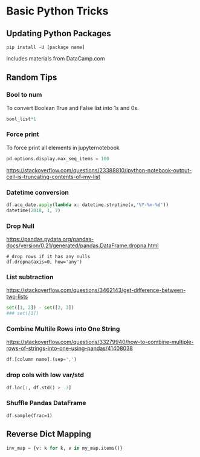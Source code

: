 # Basic Python Tricks

## Updating Python Packages 

```
pip install -U [package name]
```

Includes materials from DataCamp.com 

## Random Tips
### Bool to num
To convert Boolean True and False list into 1s and 0s.

```py
bool_list*1
```
### Force print
To force print all elements in jupyternotebook 

```py
pd.options.display.max_seq_items = 100
```

https://stackoverflow.com/questions/23388810/ipython-notebook-output-cell-is-truncating-contents-of-my-list

### Datetime conversion 
```py
df.acq_date.apply(lambda x: datetime.strptime(x,'%Y-%m-%d'))
datetime(2018, 1, 7)
```

### Drop Null 
https://pandas.pydata.org/pandas-docs/version/0.21/generated/pandas.DataFrame.dropna.html
```
# drop rows if it has any nulls 
df.dropna(axis=0, how='any')
```

### List subtraction 
https://stackoverflow.com/questions/3462143/get-difference-between-two-lists

```py
set([1, 2]) - set([2, 3])
### set([1]) 
```

### Combine Multile Rows into One String

https://stackoverflow.com/questions/33279940/how-to-combine-multiple-rows-of-strings-into-one-using-pandas/41408038

```py
df.[column name].(sep=',')
```

### drop cols with low var/std
```py
df.loc[:, df.std() > .3]
```

### Shuffle Pandas DataFrame 
```
df.sample(frac=1)
```

## Reverse Dict Mapping 

```py 
inv_map = {v: k for k, v in my_map.items()}
```